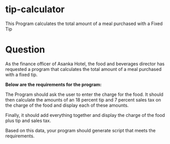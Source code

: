 # tip-calculator
This Program calculates the total amount of a meal purchased with a Fixed Tip

# Question
As the finance officer of Asanka Hotel, the food and beverages director has requested a program that calculates the total amount of a meal purchased with a fixed tip.

**Below are the requirements for the program:**

The Program should ask the user to enter the charge for the food.
It should then calculate the amounts of an 18 percent tip and 7 percent sales tax on the charge of the food and display each of these amounts.

Finally, it should add everything together and display the charge of the food plus tip and sales tax.

Based on this data, your program should generate script that meets the requirements.